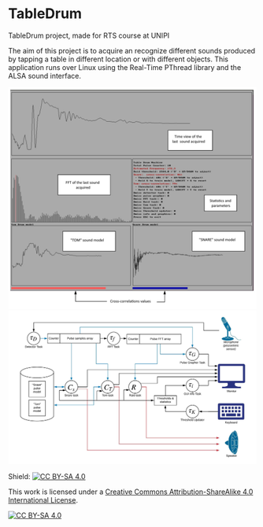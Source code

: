 # TableDrum
TableDrum project, made for RTS course at UNIPI

The aim of this project is to acquire an recognize different sounds produced by tapping a table in different location or with different objects. 
This application runs over Linux using the Real-Time PThread library and the ALSA sound interface.


<img src="https://raw.githubusercontent.com/tolomeis/TableDrum/master/imgs/gui.jpg" width="600">

<img src="https://raw.githubusercontent.com/tolomeis/TableDrum/master/imgs/diagram.png" width="600">

Shield: [![CC BY-SA 4.0][cc-by-sa-shield]][cc-by-sa]

This work is licensed under a [Creative Commons Attribution-ShareAlike 4.0
International License][cc-by-sa].

[![CC BY-SA 4.0][cc-by-sa-image]][cc-by-sa]

[cc-by-sa]: http://creativecommons.org/licenses/by-sa/4.0/
[cc-by-sa-image]: https://licensebuttons.net/l/by-sa/4.0/88x31.png
[cc-by-sa-shield]: https://img.shields.io/badge/License-CC%20BY--SA%204.0-lightgrey.svg
